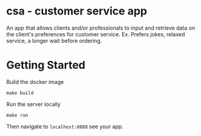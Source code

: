 # csa - customer service app
An app that allows clients and/or professionals to input and retrieve data on the client's preferences for customer service. Ex. Prefers jokes, relaxed service, a longer wait before ordering.  

# Getting Started

Build the docker image
```shell
make build
```

Run the server locally
```shell
make run
```

Then navigate to `localhost:8888` see your app.